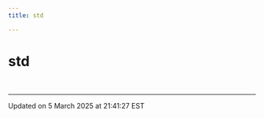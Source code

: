 ```yaml
---
title: std

---
```


# std

<br>







-------------------------------

Updated on  5 March 2025 at 21:41:27 EST
